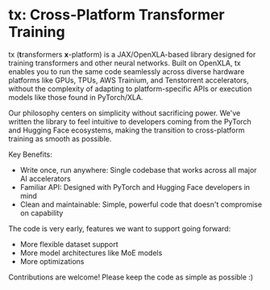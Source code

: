 # tx: Cross-Platform Transformer Training

tx (**t**ransformers **x**-platform) is a JAX/OpenXLA-based library
designed for training transformers and other neural networks. Built on
OpenXLA, tx enables you to run the same code seamlessly across diverse
hardware platforms like GPUs, TPUs, AWS Trainium, and Tenstorrent
accelerators, without the complexity of adapting to platform-specific
APIs or execution models like those found in PyTorch/XLA.

Our philosophy centers on simplicity without sacrificing power. We've
written the library to feel intuitive to developers coming from the
PyTorch and Hugging Face ecosystems, making the transition to
cross-platform training as smooth as possible.

Key Benefits:
- Write once, run anywhere: Single codebase that works across all major AI accelerators
- Familiar API: Designed with PyTorch and Hugging Face developers in mind
- Clean and maintainable: Simple, powerful code that doesn't compromise on capability

The code is very early, features we want to support going forward:
- More flexible dataset support
- More model architectures like MoE models
- More optimizations

Contributions are welcome! Please keep the code as simple as possible :)
